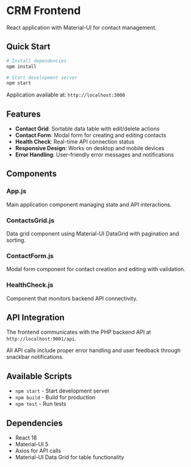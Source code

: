 # CRM Frontend

React application with Material-UI for contact management.

## Quick Start

```bash
# Install dependencies
npm install

# Start development server
npm start
```

Application available at: `http://localhost:3000`

## Features

- **Contact Grid**: Sortable data table with edit/delete actions
- **Contact Form**: Modal form for creating and editing contacts
- **Health Check**: Real-time API connection status
- **Responsive Design**: Works on desktop and mobile devices
- **Error Handling**: User-friendly error messages and notifications

## Components

### App.js
Main application component managing state and API interactions.

### ContactsGrid.js
Data grid component using Material-UI DataGrid with pagination and sorting.

### ContactForm.js
Modal form component for contact creation and editing with validation.

### HealthCheck.js
Component that monitors backend API connectivity.

## API Integration

The frontend communicates with the PHP backend API at `http://localhost:9001/api`.

All API calls include proper error handling and user feedback through snackbar notifications.

## Available Scripts

- `npm start` - Start development server
- `npm build` - Build for production
- `npm test` - Run tests

## Dependencies

- React 18
- Material-UI 5
- Axios for API calls
- Material-UI Data Grid for table functionality